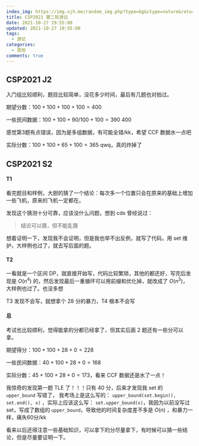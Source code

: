 ```yaml
---
index_img: https://img.xjh.me/random_img.php?type=bg&ctype=nature&return=302&seed=321752
title: CSP2021 第二轮游记
date: 2021-10-27 19:55:00
updated: 2021-10-27 19:55:00
tags:
  - 游记
categories:
  - 其他
comments: true
---
```

## CSP2021 J2

入门组比较顺利，题目比较简单，没花多少时间，最后有几题也对拍过。

期望分数：$100+100+100+100=400$

一些民间数据：$100+100+90/100+100=390\text{~}400$

感觉第3题有点错误，因为是多组数据，有可能全错/kk，希望 CCF 数据水一点吧

实际分数：$100+100+65+100=365$ qwq，真的炸掉了

## CSP2021 S2

#### T1

看完题目和样例，大胆的猜了一个结论：每次多一个位置只会在原来的基础上增加一些飞机，原来的飞机一定都在。

发现这个猜测十分可靠，应该没什么问题，想到 cdx 曾经说过：

> 结论可以猜，但不能乱猜

想着证明一下，发现我不会证明，但是我也举不出反例，就写了代码，用 set 维护，大样例也过了，就去写后面的题。

#### T2

一看就是一个区间 DP，就直接开始写，代码比较繁琐，其他的都还好，写完后发现是 $O(n^4)$ 的，然后发现最后一重循环可以用前缀和优化掉，就改成了 $O(n^3)$，大样例也过了。也没多想

T3 发现不会写，就想拿个 28 分的暴力，T4 根本不会写

#### 总

考试也比较顺利，觉得能拿的分都已经拿了，但其实后面 2 题还有一些分可以拿。

期望得分：$100+100+28+0=228$

一些民间数据：$40+100+28+0=168$

实际分数：$45+100+28+0=173$，看来 CCF 数据还是水了一点！

我惊奇的发现第一题 TLE 了！！！只有 40 分，后来才发现我 set 的 `upper_bound` 写错了， 我考场上是这么写的： `upper_bound(set.begin(), set.end(), x)` ，实际上应该这么写： `set.upper_bound(x)`，我因为以前没写过 set，写成了数组的 `upper_bound`，导致他的时间复杂度差不多是 $O(n)$ ，和暴力一样，痛失60分/kk

看来以后还得注意一些基础知识，可以拿下的分尽量拿下，有时候可以猜一些结论，但是尽量要证明一下。